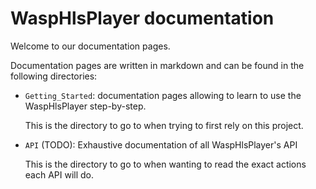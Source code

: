 # WaspHlsPlayer documentation

Welcome to our documentation pages.

Documentation pages are written in markdown and can be found in the following
directories:

- `Getting_Started`: documentation pages allowing to learn to use the
  WaspHlsPlayer step-by-step.

  This is the directory to go to when trying to first rely on this project.

- `API` (TODO): Exhaustive documentation of all WaspHlsPlayer's API

  This is the directory to go to when wanting to read the exact actions each
  API will do.
